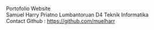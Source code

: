 Portofolio Website <br>
Samuel Harry Priatno Lumbantoruan
D4 Teknik Informatika
 <br>
Contact
Github : https://github.com/muelharr
